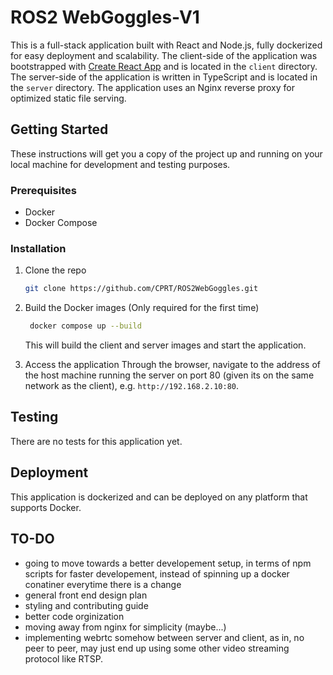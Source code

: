 # ROS2 WebGoggles-V1

This is a full-stack application built with React and Node.js, fully dockerized for easy deployment and scalability. The client-side of the application was bootstrapped with [Create React App](https://github.com/facebook/create-react-app) and is located in the `client` directory. The server-side of the application is written in TypeScript and is located in the `server` directory. The application uses an Nginx reverse proxy for optimized static file serving.

## Getting Started

These instructions will get you a copy of the project up and running on your local machine for development and testing purposes.

### Prerequisites

- Docker
- Docker Compose

### Installation

1. Clone the repo
   ```sh
   git clone https://github.com/CPRT/ROS2WebGoggles.git
   ```

2. Build the Docker images (Only required for the first time)
   ```sh
    docker compose up --build
    ```
    This will build the client and server images and start the application.

3. Access the application
    Through the browser, navigate to the address of the host machine running the server on port 80 (given its on the same network as the client), 
    e.g. `http://192.168.2.10:80`.

## Testing
There are no tests for this application yet.

## Deployment
This application is dockerized and can be deployed on any platform that supports Docker.

## TO-DO
- going to move towards a better developement setup, in terms of npm scripts for faster developement, instead of spinning up a docker conatiner everytime there is a change
- general front end design plan
- styling and contributing guide
- better code orginization
- moving away from nginx for simplicity (maybe...)
- implementing webrtc somehow between server and client, as in, no peer to peer, may just end up using some other video streaming protocol like RTSP.

